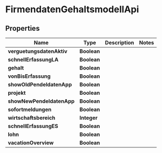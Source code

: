 
# FirmendatenGehaltsmodellApi

## Properties
Name | Type | Description | Notes
------------ | ------------- | ------------- | -------------
**verguetungsdatenAktiv** | **Boolean** |  | 
**schnellErfassungLA** | **Boolean** |  | 
**gehalt** | **Boolean** |  | 
**vonBisErfassung** | **Boolean** |  | 
**showOldPendeldatenApp** | **Boolean** |  | 
**projekt** | **Boolean** |  | 
**showNewPendeldatenApp** | **Boolean** |  | 
**sofortmeldungen** | **Boolean** |  | 
**wirtschaftsbereich** | **Integer** |  | 
**schnellErfassungES** | **Boolean** |  | 
**lohn** | **Boolean** |  | 
**vacationOverview** | **Boolean** |  | 



